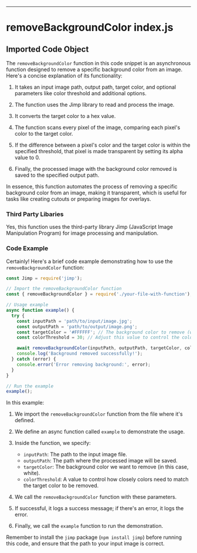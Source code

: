 

  

  

  

  

  

  
---
# removeBackgroundColor index.js
## Imported Code Object
The `removeBackgroundColor` function in this code snippet is an asynchronous function designed to remove a specific background color from an image. Here's a concise explanation of its functionality:

1. It takes an input image path, output path, target color, and optional parameters like color threshold and additional options.

2. The function uses the Jimp library to read and process the image.

3. It converts the target color to a hex value.

4. The function scans every pixel of the image, comparing each pixel's color to the target color.

5. If the difference between a pixel's color and the target color is within the specified threshold, that pixel is made transparent by setting its alpha value to 0.

6. Finally, the processed image with the background color removed is saved to the specified output path.

In essence, this function automates the process of removing a specific background color from an image, making it transparent, which is useful for tasks like creating cutouts or preparing images for overlays.

### Third Party Libaries

Yes, this function uses the third-party library Jimp (JavaScript Image Manipulation Program) for image processing and manipulation.

### Code Example

Certainly! Here's a brief code example demonstrating how to use the `removeBackgroundColor` function:

```javascript
const Jimp = require('jimp');

// Import the removeBackgroundColor function
const { removeBackgroundColor } = require('./your-file-with-function');

// Usage example
async function example() {
  try {
    const inputPath = 'path/to/input/image.jpg';
    const outputPath = 'path/to/output/image.png';
    const targetColor = '#FFFFFF'; // The background color to remove (white in this case)
    const colorThreshold = 30; // Adjust this value to control the color matching sensitivity

    await removeBackgroundColor(inputPath, outputPath, targetColor, colorThreshold);
    console.log('Background removed successfully!');
  } catch (error) {
    console.error('Error removing background:', error);
  }
}

// Run the example
example();
```

In this example:

1. We import the `removeBackgroundColor` function from the file where it's defined.

2. We define an async function called `example` to demonstrate the usage.

3. Inside the function, we specify:
   - `inputPath`: The path to the input image file.
   - `outputPath`: The path where the processed image will be saved.
   - `targetColor`: The background color we want to remove (in this case, white).
   - `colorThreshold`: A value to control how closely colors need to match the target color to be removed.

4. We call the `removeBackgroundColor` function with these parameters.

5. If successful, it logs a success message; if there's an error, it logs the error.

6. Finally, we call the `example` function to run the demonstration.

Remember to install the `jimp` package (`npm install jimp`) before running this code, and ensure that the path to your input image is correct.


  